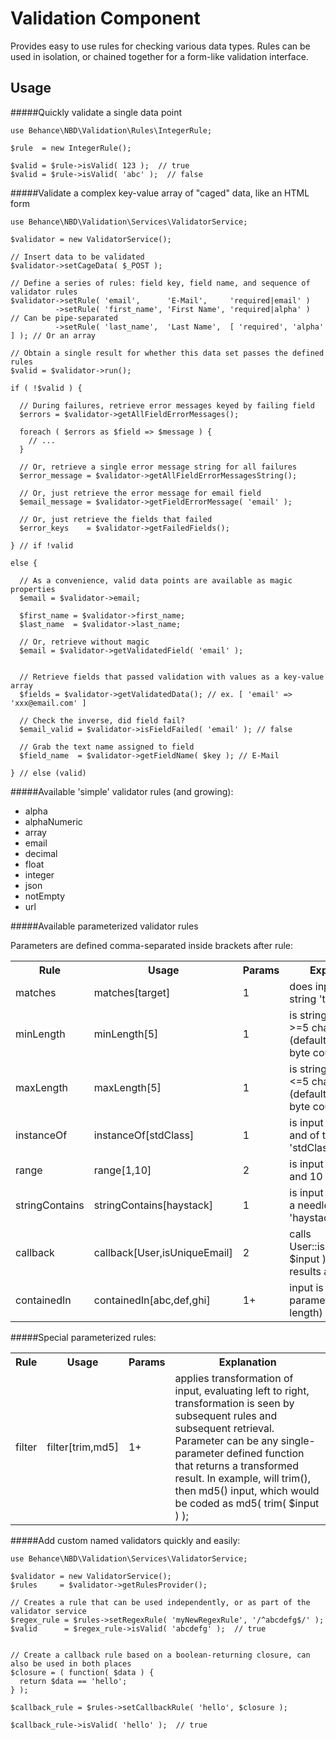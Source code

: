 Validation Component
====================

Provides easy to use rules for checking various data types. Rules can be used
in isolation, or chained together for a form-like validation interface.

Usage
-----

#####Quickly validate a single data point


```
use Behance\NBD\Validation\Rules\IntegerRule;

$rule  = new IntegerRule();

$valid = $rule->isValid( 123 );  // true
$valid = $rule->isValid( 'abc' );  // false
```


#####Validate a complex key-value array of "caged" data, like an HTML form


```
use Behance\NBD\Validation\Services\ValidatorService;

$validator = new ValidatorService();

// Insert data to be validated
$validator->setCageData( $_POST );

// Define a series of rules: field key, field name, and sequence of validator rules
$validator->setRule( 'email',      'E-Mail',     'required|email' )
          ->setRule( 'first_name', 'First Name', 'required|alpha' )         // Can be pipe-separated
          ->setRule( 'last_name',  'Last Name',  [ 'required', 'alpha' ] ); // Or an array

// Obtain a single result for whether this data set passes the defined rules
$valid = $validator->run();

if ( !$valid ) {

  // During failures, retrieve error messages keyed by failing field
  $errors = $validator->getAllFieldErrorMessages();

  foreach ( $errors as $field => $message ) {
    // ...
  }

  // Or, retrieve a single error message string for all failures
  $error_message = $validator->getAllFieldErrorMessagesString();

  // Or, just retrieve the error message for email field
  $email_message = $validator->getFieldErrorMessage( 'email' );

  // Or, just retrieve the fields that failed
  $error_keys    = $validator->getFailedFields();

} // if !valid

else {

  // As a convenience, valid data points are available as magic properties
  $email = $validator->email;

  $first_name = $validator->first_name;
  $last_name  = $validator->last_name;

  // Or, retrieve without magic
  $email = $validator->getValidatedField( 'email' );


  // Retrieve fields that passed validation with values as a key-value array
  $fields = $validator->getValidatedData(); // ex. [ 'email' => 'xxx@email.com' ]

  // Check the inverse, did field fail?
  $email_valid = $validator->isFieldFailed( 'email' ); // false

  // Grab the text name assigned to field
  $field_name  = $validator->getFieldName( $key ); // E-Mail

} // else (valid)
```


#####Available 'simple' validator rules (and growing):


* alpha
* alphaNumeric
* array
* email
* decimal
* float
* integer
* json
* notEmpty
* url


#####Available parameterized validator rules

Parameters are defined comma-separated inside brackets after rule:

<table>
<tr><th>Rule           </th><th>Usage                        </th><th>Params</th><th>Explanation</th></tr>
<tr><td>matches        </td><td>matches[target]              </td><td>1 </td><td>does input match string 'target'</td></tr>
<tr><td>minLength      </td><td>minLength[5]                 </td><td>1 </td><td>is string input length >=5 characters (defaults UTF-8, not byte count)</td></tr>
<tr><td>maxLength      </td><td>maxLength[5]                 </td><td>1 </td><td>is string input length <=5 characters (defaults UTF-8, not byte count)</td></tr>
<tr><td>instanceOf     </td><td>instanceOf[stdClass]         </td><td>1 </td><td>is input an object and of type 'stdClass'</td></tr>
<tr><td>range          </td><td>range[1,10]                  </td><td>2 </td><td>is input between 1 and 10 (inclusive)</td></tr>
<tr><td>stringContains </td><td>stringContains[haystack]     </td><td>1 </td><td>is input a string and a needle for 'haystack'</td></tr>
<tr><td>callback       </td><td>callback[User,isUniqueEmail] </td><td>2 </td><td>calls User::isUniqueEmail( $input ), interprets results as a boolean</td></tr>
<tr><td>containedIn    </td><td>containedIn[abc,def,ghi]     </td><td>1+</td><td>input is in array of parameters (variable length)</td></tr>
</table>


#####Special parameterized rules:


<table>
<tr><th>Rule</th><th>Usage</th><th>Params</th><th>Explanation</th></tr>

<tr><td>filter</td><td>filter[trim,md5]</td><td>1+</td><td>applies transformation of input, evaluating left to right, transformation is seen by subsequent rules and subsequent retrieval. Parameter can be any single-parameter defined function that returns a transformed result. In example, will trim(), then md5() input, which would be coded as md5( trim( $input ) );</td></tr>

</table>


#####Add custom named validators quickly and easily:

```
use Behance\NBD\Validation\Services\ValidatorService;

$validator = new ValidatorService();
$rules     = $validator->getRulesProvider();

// Creates a rule that can be used independently, or as part of the validator service
$regex_rule = $rules->setRegexRule( 'myNewRegexRule', '/^abcdefg$/' );
$valid      = $regex_rule->isValid( 'abcdefg' );  // true


// Create a callback rule based on a boolean-returning closure, can also be used in both places
$closure = ( function( $data ) {
  return $data == 'hello';
} );

$callback_rule = $rules->setCallbackRule( 'hello', $closure );

$callback_rule->isValid( 'hello' );  // true
```
